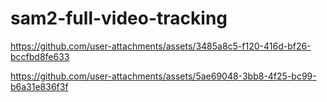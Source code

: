 # sam2-full-video-tracking



https://github.com/user-attachments/assets/3485a8c5-f120-416d-bf26-bccfbd8fe633


https://github.com/user-attachments/assets/5ae69048-3bb8-4f25-bc99-b6a31e836f3f 


